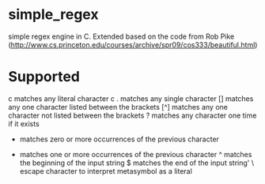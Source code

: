 # simple_regex
simple regex engine in C.
Extended based on the code from Rob Pike (http://www.cs.princeton.edu/courses/archive/spr09/cos333/beautiful.html)

Supported
=========

c    matches any literal character c
.    matches any single character
[]   matches any one character listed between the brackets
[^]  matches any one character not listed between the brackets
?    matches any character one time if it exists
*    matches zero or more occurrences of the previous character
+    matches one or more occurrences of the previous character
^    matches the beginning of the input string
$    matches the end of the input string'
\\   escape character to interpret metasymbol as a literal
